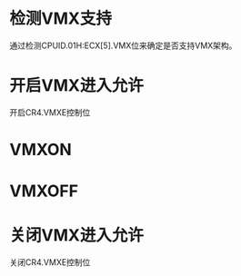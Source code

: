 # 检测VMX支持

通过检测CPUID.01H:ECX[5].VMX位来确定是否支持VMX架构。

# 开启VMX进入允许

开启CR4.VMXE控制位

# VMXON

# VMXOFF

# 关闭VMX进入允许

关闭CR4.VMXE控制位